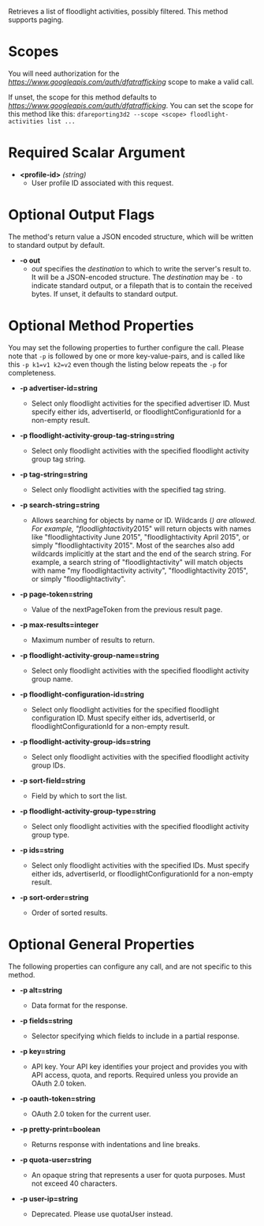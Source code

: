 Retrieves a list of floodlight activities, possibly filtered. This method supports paging.
# Scopes

You will need authorization for the *https://www.googleapis.com/auth/dfatrafficking* scope to make a valid call.

If unset, the scope for this method defaults to *https://www.googleapis.com/auth/dfatrafficking*.
You can set the scope for this method like this: `dfareporting3d2 --scope <scope> floodlight-activities list ...`
# Required Scalar Argument
* **&lt;profile-id&gt;** *(string)*
    - User profile ID associated with this request.

# Optional Output Flags

The method's return value a JSON encoded structure, which will be written to standard output by default.

* **-o out**
    - *out* specifies the *destination* to which to write the server's result to.
      It will be a JSON-encoded structure.
      The *destination* may be `-` to indicate standard output, or a filepath that is to contain the received bytes.
      If unset, it defaults to standard output.
# Optional Method Properties

You may set the following properties to further configure the call. Please note that `-p` is followed by one 
or more key-value-pairs, and is called like this `-p k1=v1 k2=v2` even though the listing below repeats the
`-p` for completeness.

* **-p advertiser-id=string**
    - Select only floodlight activities for the specified advertiser ID. Must specify either ids, advertiserId, or floodlightConfigurationId for a non-empty result.

* **-p floodlight-activity-group-tag-string=string**
    - Select only floodlight activities with the specified floodlight activity group tag string.

* **-p tag-string=string**
    - Select only floodlight activities with the specified tag string.

* **-p search-string=string**
    - Allows searching for objects by name or ID. Wildcards (*) are allowed. For example, &#34;floodlightactivity*2015&#34; will return objects with names like &#34;floodlightactivity June 2015&#34;, &#34;floodlightactivity April 2015&#34;, or simply &#34;floodlightactivity 2015&#34;. Most of the searches also add wildcards implicitly at the start and the end of the search string. For example, a search string of &#34;floodlightactivity&#34; will match objects with name &#34;my floodlightactivity activity&#34;, &#34;floodlightactivity 2015&#34;, or simply &#34;floodlightactivity&#34;.

* **-p page-token=string**
    - Value of the nextPageToken from the previous result page.

* **-p max-results=integer**
    - Maximum number of results to return.

* **-p floodlight-activity-group-name=string**
    - Select only floodlight activities with the specified floodlight activity group name.

* **-p floodlight-configuration-id=string**
    - Select only floodlight activities for the specified floodlight configuration ID. Must specify either ids, advertiserId, or floodlightConfigurationId for a non-empty result.

* **-p floodlight-activity-group-ids=string**
    - Select only floodlight activities with the specified floodlight activity group IDs.

* **-p sort-field=string**
    - Field by which to sort the list.

* **-p floodlight-activity-group-type=string**
    - Select only floodlight activities with the specified floodlight activity group type.

* **-p ids=string**
    - Select only floodlight activities with the specified IDs. Must specify either ids, advertiserId, or floodlightConfigurationId for a non-empty result.

* **-p sort-order=string**
    - Order of sorted results.

# Optional General Properties

The following properties can configure any call, and are not specific to this method.

* **-p alt=string**
    - Data format for the response.

* **-p fields=string**
    - Selector specifying which fields to include in a partial response.

* **-p key=string**
    - API key. Your API key identifies your project and provides you with API access, quota, and reports. Required unless you provide an OAuth 2.0 token.

* **-p oauth-token=string**
    - OAuth 2.0 token for the current user.

* **-p pretty-print=boolean**
    - Returns response with indentations and line breaks.

* **-p quota-user=string**
    - An opaque string that represents a user for quota purposes. Must not exceed 40 characters.

* **-p user-ip=string**
    - Deprecated. Please use quotaUser instead.
